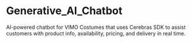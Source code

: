 # Generative_AI_Chatbot
AI-powered chatbot for VIMO Costumes that uses Cerebras SDK to assist customers with product info, availability, pricing, and delivery in real time.

